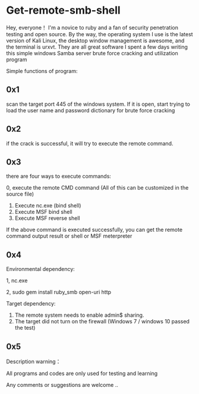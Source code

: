 # Get-remote-smb-shell

Hey, everyone！ 
  I'm a novice to ruby and a fan of security penetration testing and open source. By the way, the operating system I use is the latest version of Kali Linux, the desktop window management is awesome, and the terminal is urxvt. They are all great software
  I spent a few days writing this simple windows Samba server brute force cracking and utilization program

Simple functions of program:

## 0x1 ##
scan the target port 445 of the windows system. If it is open, start trying to load the user name and password dictionary for brute force cracking

## 0x2 ##
if the crack is successful, it will try to execute the remote command.

## 0x3 ##
there are four ways to execute commands:

0, execute the remote CMD command (All of this can be customized in the source file)
1. Execute nc.exe (bind shell)
2. Execute MSF bind shell
3. Execute MSF reverse shell

If the above command is executed successfully, you can get the remote command output result or shell or MSF meterpreter

## 0x4 ##
Environmental dependency:

1, nc.exe

2, sudo gem install ruby_smb open-uri http



Target dependency:
1. The remote system needs to enable admin$ sharing.
2. The target did not turn on the firewall (Windows 7 / windows 10 passed the test)

## 0x5 ##
Description warning：

All programs and codes are only used for testing and learning

Any comments or suggestions are welcome ..

